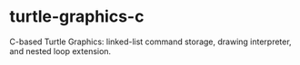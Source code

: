 # turtle-graphics-c
C-based Turtle Graphics: linked-list command storage, drawing interpreter, and nested loop extension.

